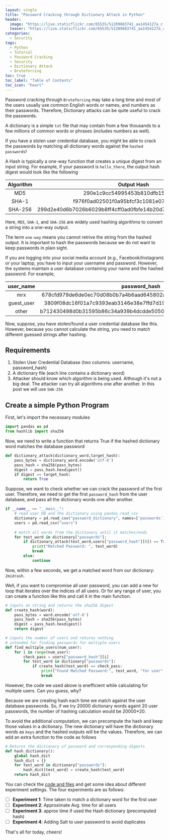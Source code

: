 ```yaml
---
layout: single
title: "Password Cracking through Dictionary Attack in Python"
header:
  image: "https://live.staticflickr.com/65535/51209883741_aa1454127a_c.jpg"
  teaser: "https://live.staticflickr.com/65535/51209883741_aa1454127a_c.jpg"
categories:
  - Security
tags:
  - Python
  - Tutorial
  - Password Cracking
  - Security
  - Dictionary Attack
  - Bruteforcing
toc: true
toc_label: "Table of Contents"
toc_icon: "heart"
---
```



Password cracking through `Bruteforcing` may take a long time and most of the users usually use common English words or names, and numbers as their passwords. Therefore, Dictionary attacks can be quite useful to crack the passwords.

A dictionary is a simple `txt` file that may contain from a few thousands to a few millions of common words or phrases (includes numbers as well).

If you have a stolen user credential database, you might be able to crack the passwords by matching all dictionary words against the `hashed passwords`!

A Hash is typically a one-way function that creates a unique digest from an input string. For example, if your password is `hello_there`, the output hash digest would look like the following

| Algorithm |                            Output Hash                           |
|:---------:|:----------------------------------------------------------------:|
|    MD5    |                 290e1c9cc54995453b810dfb15b853a1                 |
|   SHA-1   |             f976f0ad02501f0a95bfcf3c1081e0759b508d47             |
|  SHA-256  | 299d2e40d6b7026b6029b8ff4cff0ad0fbfe14b20d704a609a2631cada32fbc1 |

Here, `MD5`, `SHA-1`, and `SHA-256` are widely used hashing algorithms to convert a string into a one-way output. 

The term `one-way` means you cannot retrive the string from the hashed output. It is important to hash the passwords because we do not want to keep passwords in plain sight.

If you are logging into your social media account (e.g., Facebook/Instagram) or your laptop, you have to input your username and password. However, the systems maintain a user database containing your name and the hashed password. For example,

|  user_name |                           password_hash                          |
|:----------:|:----------------------------------------------------------------:|
|     mrx    | 678cfd979de6de0ec70d08b0b7a4b6aad645802abe2504aed9c4d1ca3da101c5 |
| guest_user | 3809f08dc16f01a7c9393eab3146e38e7ffd7d19b0aa5a3754aa2f7780fc4b77 |
|    other   | b712430498d0b31595b86c34a939b4dcdde5050a4e8a143e99037a6e6984a68f |


Now, suppose, you have stolen/found a user credential database like this. However, because you cannot calculate the string, you need to match different guessed strings after hashing.

## Requirements
1. Stolen User Credential Database (two columns: username, password_hash)
2. A dictionary file (each line contains a dictionary word)
3. Attacker should know which algorithm is being used. Although it's not a big deal. The attacker can try all algorithms one after another. In this post we will use `SHA-256`

## Create a simple Python Program
First, let's import the necessary modules
```python
import pandas as pd
from hashlib import sha256
```

Now, we need to write a function that returns True if the hashed dictionary word matches the database password

```python
def dictionary_attack(dictionary_word,target_hash):
    pass_bytes = dictionary_word.encode('utf-8')
    pass_hash = sha256(pass_bytes)
    digest = pass_hash.hexdigest()
    if digest == target_hash:
        return True
```

Suppose, we want to check whether we can crack the password of the first user. Therefore, we need to get the first `password_hash` from the user database, and pass all the dictionary words one after another.

```python
if __name__ == "__main__":
    # read user DB and the dictionary using pandas.read_csv
    dictionary = pd.read_csv("password_dictionary", names=['passwords'])
    users = pd.read_csv("users")
    
    # match all words from the dictionary until it matches/ends
    for test_word in dictionary["passwords"]:
        if dictionary_attack(test_word,users["password_hash"][0]) == True:
            print("Matched Password: ", test_word)
            break
        else:
            continue
```

Now, within a few seconds, we get a matched word from our dictionary: `2midrash`.

Well, if you want to compromise all user password, you can add a new for loop that iterates over the indices of all users. Or for any range of user, you can create a function like this and call it in the main function.

```python
# inputs an string and returns the sha256 digest
def create_hash(word):
    pass_bytes = word.encode('utf-8')
    pass_hash = sha256(pass_bytes)
    digest = pass_hash.hexdigest()
    return digest

# inputs the number of users and returns nothing
# intended for finding passwords for multiple users
def find_multiple_users(num_user):
    for i in range(num_user):
        check_pass = users["password_hash"][i]
        for test_word in dictionary["passwords"]:
            if create_hash(test_word) == check_pass:
                print("Found Matched Password:", test_word, "for user", users["username"][i])
                break
```

However, the code we used above is enefficient while calculating for multiple users. Can you guess, why?

Because we are creating hash each time we match against the user database passwords. So, if we try 20000 dictionary words againt 20 user passwords, the number of hashing calculation would be 20000*20.

To avoid the additional computation, we can precompute the hash and keep those values in a dictionary. The new dictionary will have the dictionary words as `keys` and the hashed outputs will be the values. Therefore, we can add an extra function to the code as follows

```python
# Returns the dictionary of password and corresponding digests
def hash_dictionary():
    global hash_dict
    hash_dict = {}
    for test_word in dictionary["passwords"]:
        hash_dict[test_word] = create_hash(test_word)
    return hash_dict
```

You can check the [code and files](https://github.com/shantoroy/intro-2-cybersecurity-in-python/tree/master/dictionary_attack) and get some idea about different experiment settings. The four experiments are as follows:

- [ ] **Experiment 1**: Time taken to match a dictionary word for the first user
- [ ] **Experiment 2**: Approximate Avg. time for all users
- [ ] **Experiment 3**: approx time if used the Hash dictionary (precomputed hash)
- [ ] **Experiment 4**: Adding Salt to user password to avoid duplicates

That's all for today, cheers!


<!--stackedit_data:
eyJoaXN0b3J5IjpbLTM3NDQwMTA4MSwxNjYxNDY3NzU1LDEyOD
M2MjM0ODksLTE1NTExMjA1OTMsNDUxNTA5NjQ1LDk1MjQ2ODI3
MCw3MjUzNjMxNDIsNzU4ODA0NDgxLDE3ODA4NTc5MDhdfQ==
-->